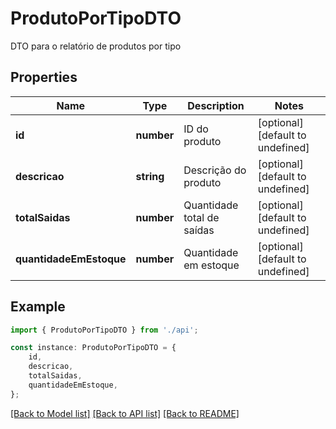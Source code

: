 # ProdutoPorTipoDTO

DTO para o relatório de produtos por tipo

## Properties

Name | Type | Description | Notes
------------ | ------------- | ------------- | -------------
**id** | **number** | ID do produto | [optional] [default to undefined]
**descricao** | **string** | Descrição do produto | [optional] [default to undefined]
**totalSaidas** | **number** | Quantidade total de saídas | [optional] [default to undefined]
**quantidadeEmEstoque** | **number** | Quantidade em estoque | [optional] [default to undefined]

## Example

```typescript
import { ProdutoPorTipoDTO } from './api';

const instance: ProdutoPorTipoDTO = {
    id,
    descricao,
    totalSaidas,
    quantidadeEmEstoque,
};
```

[[Back to Model list]](../README.md#documentation-for-models) [[Back to API list]](../README.md#documentation-for-api-endpoints) [[Back to README]](../README.md)
